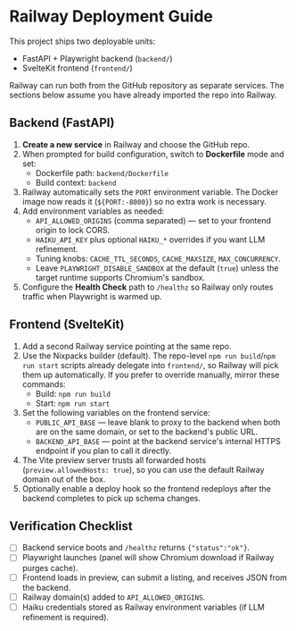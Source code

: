 # Railway Deployment Guide

This project ships two deployable units:

- FastAPI + Playwright backend (`backend/`)
- SvelteKit frontend (`frontend/`)

Railway can run both from the GitHub repository as separate services. The sections below assume you have already imported the repo into Railway.

## Backend (FastAPI)

1. **Create a new service** in Railway and choose the GitHub repo.
2. When prompted for build configuration, switch to **Dockerfile** mode and set:
   - Dockerfile path: `backend/Dockerfile`
   - Build context: `backend`
3. Railway automatically sets the `PORT` environment variable. The Docker image now reads it (`${PORT:-8000}`) so no extra work is necessary.
4. Add environment variables as needed:
   - `API_ALLOWED_ORIGINS` (comma separated) — set to your frontend origin to lock CORS.
   - `HAIKU_API_KEY` plus optional `HAIKU_*` overrides if you want LLM refinement.
   - Tuning knobs: `CACHE_TTL_SECONDS`, `CACHE_MAXSIZE`, `MAX_CONCURRENCY`.
   - Leave `PLAYWRIGHT_DISABLE_SANDBOX` at the default (`true`) unless the target runtime supports Chromium's sandbox.
5. Configure the **Health Check** path to `/healthz` so Railway only routes traffic when Playwright is warmed up.

## Frontend (SvelteKit)

1. Add a second Railway service pointing at the same repo.
2. Use the Nixpacks builder (default). The repo-level `npm run build`/`npm run start` scripts already delegate into `frontend/`, so Railway will pick them up automatically. If you prefer to override manually, mirror these commands:
   - Build: `npm run build`
   - Start: `npm run start`
3. Set the following variables on the frontend service:
   - `PUBLIC_API_BASE` — leave blank to proxy to the backend when both are on the same domain, or set to the backend's public URL.
   - `BACKEND_API_BASE` — point at the backend service's internal HTTPS endpoint if you plan to call it directly.
4. The Vite preview server trusts all forwarded hosts (`preview.allowedHosts: true`), so you can use the default Railway domain out of the box.
5. Optionally enable a deploy hook so the frontend redeploys after the backend completes to pick up schema changes.

## Verification Checklist

- [ ] Backend service boots and `/healthz` returns `{"status":"ok"}`.
- [ ] Playwright launches (panel will show Chromium download if Railway purges cache).
- [ ] Frontend loads in preview, can submit a listing, and receives JSON from the backend.
- [ ] Railway domain(s) added to `API_ALLOWED_ORIGINS`.
- [ ] Haiku credentials stored as Railway environment variables (if LLM refinement is required).

